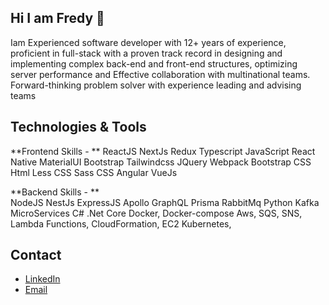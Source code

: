 ## Hi I am Fredy 👋

Iam Experienced software developer with 12+ years of experience, proficient in full-stack with a proven track record in designing and implementing complex back-end and front-end structures, optimizing server performance and Effective collaboration with multinational teams. Forward-thinking problem solver with experience leading and advising teams

## Technologies & Tools

**Frontend Skills - **
ReactJS
NextJs
Redux
Typescript
JavaScript
React Native
MaterialUI 
Bootstrap
Tailwindcss
JQuery
Webpack 
Bootstrap
CSS
Html
Less CSS
Sass CSS
Angular
VueJs

**Backend Skills - **	
NodeJS 
NestJs 
ExpressJS 
Apollo GraphQL 
Prisma
RabbitMq
Python
Kafka
MicroServices
C# .Net Core 
Docker, Docker-compose
Aws, SQS, SNS, Lambda Functions, CloudFormation, EC2
Kubernetes, 

## Contact
- [LinkedIn](https://www.linkedin.com/in/fredy-zuna-98453a55/)
- [Email](mailto:fredzuna@hotmail.com)

